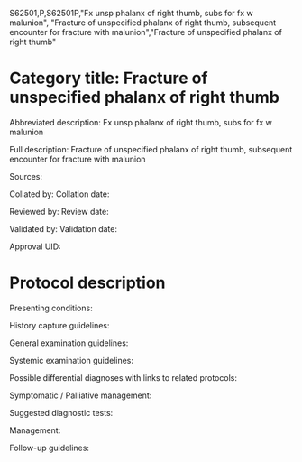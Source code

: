 S62501,P,S62501P,"Fx unsp phalanx of right thumb, subs for fx w malunion", "Fracture of unspecified phalanx of right thumb, subsequent encounter for fracture with malunion","Fracture of unspecified phalanx of right thumb"
# Category title: Fracture of unspecified phalanx of right thumb

Abbreviated description: Fx unsp phalanx of right thumb, subs for fx w malunion

Full description: Fracture of unspecified phalanx of right thumb, subsequent encounter for fracture with malunion

Sources:

Collated by:
Collation date:

Reviewed by:
Review date:

Validated by:
Validation date:

Approval UID:

# Protocol description

Presenting conditions:

History capture guidelines:

General examination guidelines:

Systemic examination guidelines:

Possible differential diagnoses with links to related protocols:

Symptomatic / Palliative management:

Suggested diagnostic tests:

Management:

Follow-up guidelines:
